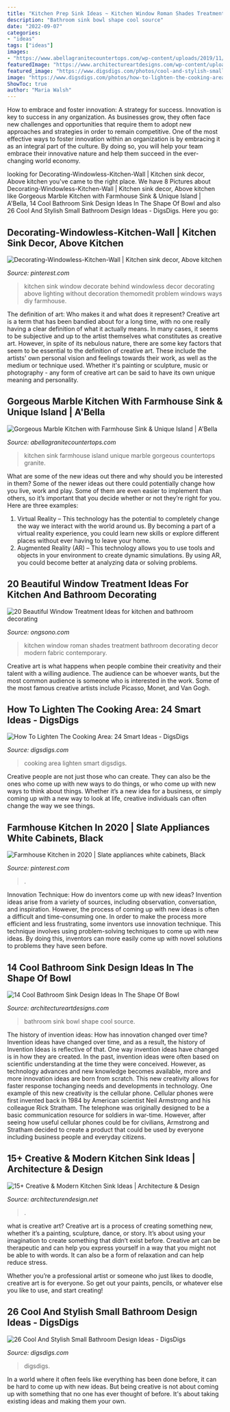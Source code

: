 ```yaml
---
title: "Kitchen Prep Sink Ideas ~ Kitchen Window Roman Shades Treatment Bathroom Decorating Decor Modern Fabric Contemporary"
description: "Bathroom sink bowl shape cool source"
date: "2022-09-07"
categories:
- "ideas"
tags: ["ideas"]
images:
- "https://www.abellagranitecountertops.com/wp-content/uploads/2019/11/16730560_10155001125459476_3540616367571459364_n.jpg"
featuredImage: "https://www.architectureartdesigns.com/wp-content/uploads/2015/10/1213-630x630.jpg"
featured_image: "https://www.digsdigs.com/photos/cool-and-stylish-small-bathroom-design-ideas-23-554x738.jpg"
image: "https://www.digsdigs.com/photos/how-to-lighten-the-cooking-area-smart-ideas-12.jpg"
ShowToc: true
author: "Maria Walsh"
---
```



How to embrace and foster innovation: A strategy for success.
Innovation is key to success in any organization. As businesses grow, they often face new challenges and opportunities that require them to adopt new approaches and strategies in order to remain competitive. One of the most effective ways to foster innovation within an organization is by embracing it as an integral part of the culture. By doing so, you will help your team embrace their innovative nature and help them succeed in the ever-changing world economy.

	

		
looking for Decorating-Windowless-Kitchen-Wall | Kitchen sink decor, Above kitchen you've came to the right place. We have 8 Pictures about Decorating-Windowless-Kitchen-Wall | Kitchen sink decor, Above kitchen like Gorgeous Marble Kitchen with Farmhouse Sink &amp; Unique Island | A&#039;Bella, 14 Cool Bathroom Sink Design Ideas In The Shape Of Bowl and also 26 Cool And Stylish Small Bathroom Design Ideas - DigsDigs. Here you go:
		
    
## Decorating-Windowless-Kitchen-Wall | Kitchen Sink Decor, Above Kitchen

<img loading=lazy src="https://i.pinimg.com/736x/c4/b6/8c/c4b68c64b73d0069998efeb7edc0a8a0.jpg" onerror="this.onerror=null;this.src='https://tse2.mm.bing.net/th?id=OIP.kJ6NtYeLLcvH0WEWd1zcswHaJ3&amp;pid=15.1';" alt="Decorating-Windowless-Kitchen-Wall | Kitchen sink decor, Above kitchen">

_Source: pinterest.com_

>kitchen sink window decorate behind windowless decor decorating above lighting without decoration themomedit problem windows ways diy farmhouse. 

	

The definition of art: Who makes it and what does it represent?
Creative art is a term that has been bandied about for a long time, with no one really having a clear definition of what it actually means. In many cases, it seems to be subjective and up to the artist themselves what constitutes as creative art. However, in spite of its nebulous nature, there are some key factors that seem to be essential to the definition of creative art. These include the artists' own personal vision and feelings towards their work, as well as the medium or technique used. Whether it's painting or sculpture, music or photography - any form of creative art can be said to have its own unique meaning and personality.

    
## Gorgeous Marble Kitchen With Farmhouse Sink &amp; Unique Island | A&#039;Bella

<img loading=lazy src="https://www.abellagranitecountertops.com/wp-content/uploads/2019/11/16730560_10155001125459476_3540616367571459364_n.jpg" onerror="this.onerror=null;this.src='https://tse3.mm.bing.net/th?id=OIP.M4doQs1icqPaRGQ5qKOrZQHaFj&amp;pid=15.1';" alt="Gorgeous Marble Kitchen with Farmhouse Sink &amp; Unique Island | A&#039;Bella">

_Source: abellagranitecountertops.com_

>kitchen sink farmhouse island unique marble gorgeous countertops granite. 

	

What are some of the new ideas out there and why should you be interested in them?
Some of the newer ideas out there could potentially change how you live, work and play. Some of them are even easier to implement than others, so it’s important that you decide whether or not they’re right for you. Here are three examples: 
1) Virtual Reality – This technology has the potential to completely change the way we interact with the world around us. By becoming a part of a virtual reality experience, you could learn new skills or explore different places without ever having to leave your home. 
2) Augmented Reality (AR) – This technology allows you to use tools and objects in your environment to create dynamic simulations. By using AR, you could become better at analyzing data or solving problems.

    
## 20 Beautiful Window Treatment Ideas For Kitchen And Bathroom Decorating

<img loading=lazy src="http://www.decor4all.com/wp-content/uploads/2015/07/modern-kitchen-decor-roman-shades-window-treatment-ideas-7.jpg" onerror="this.onerror=null;this.src='https://tse3.mm.bing.net/th?id=OIP.Vw0JFy0Sa__ciFjNRouHyQAAAA&amp;pid=15.1';" alt="20 Beautiful Window Treatment Ideas for kitchen and bathroom decorating">

_Source: ongsono.com_

>kitchen window roman shades treatment bathroom decorating decor modern fabric contemporary. 

	

Creative art is what happens when people combine their creativity and their talent with a willing audience. The audience can be whoever wants, but the most common audience is someone who is interested in the work. Some of the most famous creative artists include Picasso, Monet, and Van Gogh.

    
## How To Lighten The Cooking Area: 24 Smart Ideas - DigsDigs

<img loading=lazy src="https://www.digsdigs.com/photos/how-to-lighten-the-cooking-area-smart-ideas-12.jpg" onerror="this.onerror=null;this.src='https://tse1.mm.bing.net/th?id=OIP.sAuHdbRPDyXJmrwCEG3fFgHaJ6&amp;pid=15.1';" alt="How To Lighten The Cooking Area: 24 Smart Ideas - DigsDigs">

_Source: digsdigs.com_

>cooking area lighten smart digsdigs. 

	

Creative people are not just those who can create. They can also be the ones who come up with new ways to do things, or who come up with new ways to think about things. Whether it’s a new idea for a business, or simply coming up with a new way to look at life, creative individuals can often change the way we see things.

    
## Farmhouse Kitchen In 2020 | Slate Appliances White Cabinets, Black

<img loading=lazy src="https://i.pinimg.com/736x/d6/2b/f6/d62bf6621c7f2054c00bade684b1a599.jpg" onerror="this.onerror=null;this.src='https://tse3.mm.bing.net/th?id=OIP.-EyOwN4dS8jJ3lMvwn8oQwHaJ3&amp;pid=15.1';" alt="Farmhouse Kitchen in 2020 | Slate appliances white cabinets, Black">

_Source: pinterest.com_

>. 

	

Innovation Technique: How do inventors come up with new ideas?
Invention ideas arise from a variety of sources, including observation, conversation, and inspiration. However, the process of coming up with new ideas is often a difficult and time-consuming one. In order to make the process more efficient and less frustrating, some inventors use innovation technique. This technique involves using problem-solving techniques to come up with new ideas. By doing this, inventors can more easily come up with novel solutions to problems they have seen before.

    
## 14 Cool Bathroom Sink Design Ideas In The Shape Of Bowl

<img loading=lazy src="https://www.architectureartdesigns.com/wp-content/uploads/2015/10/1213-630x630.jpg" onerror="this.onerror=null;this.src='https://tse2.mm.bing.net/th?id=OIP.VHKyhM97h4vxS7SlsSpt_QHaHa&amp;pid=15.1';" alt="14 Cool Bathroom Sink Design Ideas In The Shape Of Bowl">

_Source: architectureartdesigns.com_

>bathroom sink bowl shape cool source. 

	

The history of invention ideas: How has innovation changed over time?
Invention ideas have changed over time, and as a result, the history of Invention Ideas is reflective of that. One way invention ideas have changed is in how they are created.  In the past, invention ideas were often based on scientific understanding at the time they were conceived. However, as technology advances and new knowledge becomes available, more and more innovation ideas are born from scratch. This new creativity allows for faster response tochanging needs and developments in technology.
One example of this new creativity is the cellular phone. Cellular phones were first invented back in 1984 by American scientist Neil Armstrong and his colleague Rick Stratham. The telephone was originally designed to be a basic communication resource for soldiers in war-time. However, after seeing how useful cellular phones could be for civilians, Armstrong and Stratham decided to create a product that could be used by everyone including business people and everyday citizens.

    
## 15+ Creative &amp; Modern Kitchen Sink Ideas | Architecture &amp; Design

<img loading=lazy src="https://cdn.architecturendesign.net/wp-content/uploads/2015/08/AD-Creative-Modern-Kitchen-Sink-Ideas-09.jpg" onerror="this.onerror=null;this.src='https://tse4.mm.bing.net/th?id=OIP.Fx8z1IFagmnAMomeBRsZ1AHaMW&amp;pid=15.1';" alt="15+ Creative &amp; Modern Kitchen Sink Ideas | Architecture &amp; Design">

_Source: architecturendesign.net_

>. 

	

what is creative art?
Creative art is a process of creating something new, whether it’s a painting, sculpture, dance, or story. It’s about using your imagination to create something that didn’t exist before. 
Creative art can be therapeutic and can help you express yourself in a way that you might not be able to with words. It can also be a form of relaxation and can help reduce stress. 

Whether you’re a professional artist or someone who just likes to doodle, creative art is for everyone. So get out your paints, pencils, or whatever else you like to use, and start creating!

    
## 26 Cool And Stylish Small Bathroom Design Ideas - DigsDigs

<img loading=lazy src="https://www.digsdigs.com/photos/cool-and-stylish-small-bathroom-design-ideas-23-554x738.jpg" onerror="this.onerror=null;this.src='https://tse4.mm.bing.net/th?id=OIP.3InsbOgUET2l_lEo0mjpagHaJ3&amp;pid=15.1';" alt="26 Cool And Stylish Small Bathroom Design Ideas - DigsDigs">

_Source: digsdigs.com_

>digsdigs. 

	

In a world where it often feels like everything has been done before, it can be hard to come up with new ideas. But being creative is not about coming up with something that no one has ever thought of before. It's about taking existing ideas and making them your own.

